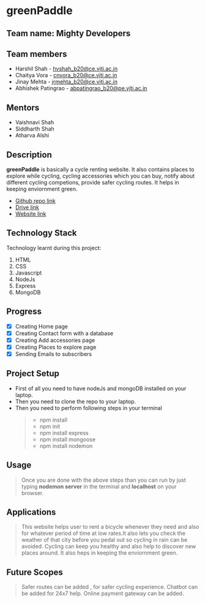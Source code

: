 # greenPaddle
## Team name: Mighty Developers
## Team members
* Harshil Shah - hvshah_b20@ce.vjti.ac.in
* Chaitya Vora - cnvora_b20@ce.vjti.ac.in
* Jinay Mehta - jrmehta_b20@ce.vjti.ac.in
* Abhishek Patingrao - abpatingrao_b20@pe.vjti.ac.in
## Mentors
* Vaishnavi Shah
* Siddharth Shah
* Atharva Alshi
## Description
**greenPaddle** is basically a cycle renting website. It also contains places to explore while cycling, cycling accessories which you can buy, notify about different cycling competions, provide safer cycling routes. It helps in keeping enviornment green.
* [Github repo link](https://github.com/harshilshah99/greenPaddle.git)
* [Drive link](https://drive.google.com/drive/folders/1K0E1go9V3sBLNMMyghJflSrspOY1ZSlf?usp=sharing)
* [Website link](https://reverent-yalow-4ee88e.netlify.app)
## Technology Stack
Technology learnt during this project:
1. HTML
2. CSS
3. Javascript
4. NodeJs
5. Express
6. MongoDB
## Progress
- [x] Creating Home page
- [x] Creating Contact form with a database
- [x] Creating Add accessories page
- [x] Creating Places to explore page
- [x] Sending Emails to subscribers
## Project Setup
* First of all you need to have nodeJs and mongoDB installed on your laptop.
* Then you need to clone the repo to your laptop.
* Then you need to perform following steps in your terminal
  > * npm install
  > * npm init
  > * npm install express
  > * npm install mongoose
  > * npm install nodemon
## Usage 
  > Once you are done with the above steps than you can run by just typing **nodemon server** in the terminal and **localhost** on your browser.
## Applications 
  > This website helps user to rent a bicycle whenever they need and also for whatever period of time at low rates.It also lets you check the weather of that city before you pedal out so cycling in rain can be avoided. Cycling can keep you healthy and also help to discover new places around. It also heps in keeping the enviornment green.
## Future Scopes 
  > Safer routes can be added , for safer cycling experience. Chatbot can be added for 24x7 help. Online payment gateway can be added.
